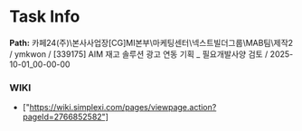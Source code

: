 # Task Info

**Path:** 카페24(주)\본사사업장\[CG]MI본부\마케팅센터\넥스트빌더그룹\MAB팀\제작2 / ymkwon / [339175] AIM 재고 솔루션 광고 연동 기획 _ 필요개발사양 검토 / 2025-10-01_00-00-00

### WIKI
- ["https://wiki.simplexi.com/pages/viewpage.action?pageId=2766852582"]

